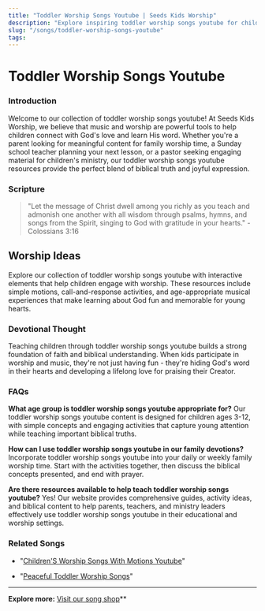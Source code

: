 ```yaml
---
title: "Toddler Worship Songs Youtube | Seeds Kids Worship"
description: "Explore inspiring toddler worship songs youtube for children's worship and faith development. Biblical music resources for families and ministry."
slug: "/songs/toddler-worship-songs-youtube"
tags:
---
```


# Toddler Worship Songs Youtube

### Introduction

Welcome to our collection of toddler worship songs youtube! At Seeds Kids Worship, we believe that music and worship are powerful tools to help children connect with God's love and learn His word. Whether you're a parent looking for meaningful content for family worship time, a Sunday school teacher planning your next lesson, or a pastor seeking engaging material for children's ministry, our toddler worship songs youtube resources provide the perfect blend of biblical truth and joyful expression.

### Scripture

> "Let the message of Christ dwell among you richly as you teach and admonish one another with all wisdom through psalms, hymns, and songs from the Spirit, singing to God with gratitude in your hearts." - Colossians 3:16

## Worship Ideas

Explore our collection of toddler worship songs youtube with interactive elements that help children engage with worship. These resources include simple motions, call-and-response activities, and age-appropriate musical experiences that make learning about God fun and memorable for young hearts.

### Devotional Thought

Teaching children through toddler worship songs youtube builds a strong foundation of faith and biblical understanding. When kids participate in worship and music, they're not just having fun - they're hiding God's word in their hearts and developing a lifelong love for praising their Creator.

### FAQs

**What age group is toddler worship songs youtube appropriate for?**
Our toddler worship songs youtube content is designed for children ages 3-12, with simple concepts and engaging activities that capture young attention while teaching important biblical truths.

**How can I use toddler worship songs youtube in our family devotions?**
Incorporate toddler worship songs youtube into your daily or weekly family worship time. Start with the activities together, then discuss the biblical concepts presented, and end with prayer.

**Are there resources available to help teach toddler worship songs youtube?**
Yes! Our website provides comprehensive guides, activity ideas, and biblical content to help parents, teachers, and ministry leaders effectively use toddler worship songs youtube in their educational and worship settings.

### Related Songs

- "[Children'S Worship Songs With Motions Youtube](/songs/children-s-worship-songs-with-motions-youtube/)"

- "[Peaceful Toddler Worship Songs](/songs/peaceful-toddler-worship-songs/)"

---

**Explore more:** [Visit our song shop](https://seedskidsworship.com/shop)**

<!-- Schema Markup -->
<script type="application/ld+json">
{
  "@context": "https://schema.org",
  "@type": "MusicRecording",
  "name": "Toddler Worship Songs Youtube",
  "byArtist": {
    "@type": "MusicGroup",
    "name": "Seeds Kids Worship"
  },
  "isFamilyFriendly": true,
  "url": "https://seedskidsworship.com/songs/toddler-worship-songs-youtube/"
}
</script>
